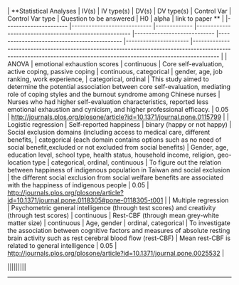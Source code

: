 | **Statistical Analyses 	| IV(s)                       	| IV type(s)  	| DV(s)                                                 	| DV type(s)                 	| Control Var                                	| Control Var type     	| Question to be answered                                                                                                                                             	| H0     	| alpha 	| link to paper **                                                         	|
|----------------------	|----------------------------	|-------------	|-------------------------------------------------------	|----------------------------	|--------------------------------------------	|----------------------	|---------------------------------------------------------------------------------------------------------------------------------------------------------------------	|
| ANOVA                  	| emotional exhaustion scores 	| continuous  	|  Core self-evaluation,  active coping, passive coping 	| continuous, categorical    	| gender, age, job ranking, work experience, 	| categorical, ordinal 	| This study aimed to determine the potential association between core self-evaluation, mediating role of coping styles and the burnout syndrome among Chinese nurses 	| Nurses who had higher self-evaluation characteristics, reported less emotional exhaustion and cynicism, and higher professional efficacy. | 0.05  	| http://journals.plos.org/plosone/article?id=10.1371/journal.pone.0115799 	|
| Logistic regression    	| Self-reported happiness     	| binary (happy or not happy)  	| Social exclusion domains (including access to medical care, different benefits,  	| categorical (each domain contains options such as no need of social benefit,excluded or not excluded from social benefits)   	| Gender, age, education level, school type, health status, household income, religion, geo-location type 	| categorical, ordinal, continuous 	| To figure out the relation between happiness of indigenous population in Taiwan and social exclusion                                                                	| the different social exclusion from social welfare benefits are associated with the happiness of indigenous people  	| 0.05  	| http://journals.plos.org/plosone/article?id=10.1371/journal.pone.0118305#pone-0118305-t001 	|
| Multiple regression    	| Psychometric general intelligence (through test scores) and creativity (through test scores) 	| continuous                   	| Rest-CBF (through mean grey-white matter size)                                   	| continuous                                                                                                                   	| Age, gender                                                                                             	| ordinal, categorical             	| To investigate the association between cognitive factors and measures of absolute resting  brain activity such as rest cerebral blood flow (rest-CBF)               	| Mean rest-CBF is related to general intelligence                                                                    	| 0.05  	| http://journals.plos.org/plosone/article?id=10.1371/journal.pone.0025532                  |

  |||||||||
_____________________________________________________________________________________________
